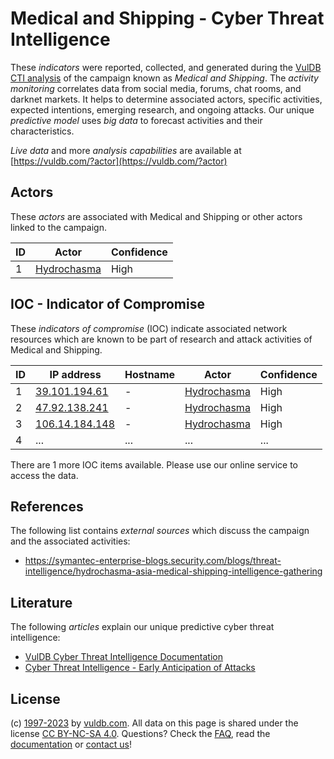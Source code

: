 # Medical and Shipping - Cyber Threat Intelligence

These _indicators_ were reported, collected, and generated during the [VulDB CTI analysis](https://vuldb.com/?kb.cti) of the campaign known as _Medical and Shipping_. The _activity monitoring_ correlates data from social media, forums, chat rooms, and darknet markets. It helps to determine associated actors, specific activities, expected intentions, emerging research, and ongoing attacks. Our unique _predictive model_ uses _big data_ to forecast activities and their characteristics.

_Live data_ and more _analysis capabilities_ are available at [https://vuldb.com/?actor](https://vuldb.com/?actor)

## Actors

These _actors_ are associated with Medical and Shipping or other actors linked to the campaign.

ID | Actor | Confidence
-- | ----- | ----------
1 | [Hydrochasma](https://vuldb.com/?actor.hydrochasma) | High

## IOC - Indicator of Compromise

These _indicators of compromise_ (IOC) indicate associated network resources which are known to be part of research and attack activities of Medical and Shipping.

ID | IP address | Hostname | Actor | Confidence
-- | ---------- | -------- | ----- | ----------
1 | [39.101.194.61](https://vuldb.com/?ip.39.101.194.61) | - | [Hydrochasma](https://vuldb.com/?actor.hydrochasma) | High
2 | [47.92.138.241](https://vuldb.com/?ip.47.92.138.241) | - | [Hydrochasma](https://vuldb.com/?actor.hydrochasma) | High
3 | [106.14.184.148](https://vuldb.com/?ip.106.14.184.148) | - | [Hydrochasma](https://vuldb.com/?actor.hydrochasma) | High
4 | ... | ... | ... | ...

There are 1 more IOC items available. Please use our online service to access the data.

## References

The following list contains _external sources_ which discuss the campaign and the associated activities:

* https://symantec-enterprise-blogs.security.com/blogs/threat-intelligence/hydrochasma-asia-medical-shipping-intelligence-gathering

## Literature

The following _articles_ explain our unique predictive cyber threat intelligence:

* [VulDB Cyber Threat Intelligence Documentation](https://vuldb.com/?kb.cti)
* [Cyber Threat Intelligence - Early Anticipation of Attacks](https://www.scip.ch/en/?labs.20201022)

## License

(c) [1997-2023](https://vuldb.com/?kb.changelog) by [vuldb.com](https://vuldb.com/?kb.about). All data on this page is shared under the license [CC BY-NC-SA 4.0](https://creativecommons.org/licenses/by-nc-sa/4.0/). Questions? Check the [FAQ](https://vuldb.com/?kb.faq), read the [documentation](https://vuldb.com/?kb) or [contact us](https://vuldb.com/?contact)!
